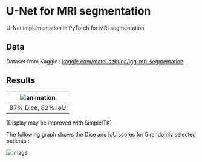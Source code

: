# U-Net for MRI segmentation

U-Net implementation in PyTorch for MRI segmentation

## Data

Dataset from Kaggle : [kaggle.com/mateuszbuda/lgg-mri-segmentation](https://www.kaggle.com/mateuszbuda/lgg-mri-segmentation).

## Results

|![animation](https://github.com/user-attachments/assets/2dd4bb44-46aa-480d-a460-b1d63c576611)|
|:-------:|
| 87% Dice, 82% IoU |

(Display may be improved with SimpleITK)

The following graph shows the Dice and IoU scores for 5 randomly selected patients : 

![image](https://github.com/user-attachments/assets/6d9f53b8-55e3-4bc0-9ef8-4d65a4c55d95)
